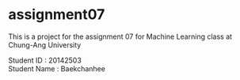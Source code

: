 # assignment07

This is a project for the assignment 07 for Machine Learning class at Chung-Ang University 

Student ID : 20142503 </br> Student Name : Baekchanhee
